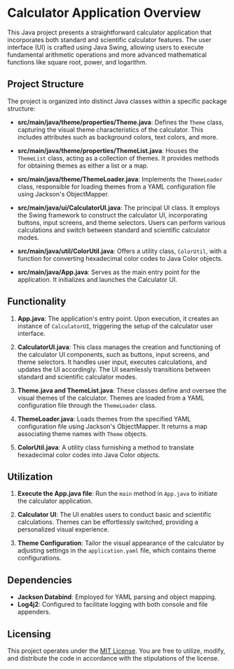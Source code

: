 # Calculator Application Overview

This Java project presents a straightforward calculator application that incorporates both standard and scientific calculator features. The user interface (UI) is crafted using Java Swing, allowing users to execute fundamental arithmetic operations and more advanced mathematical functions like square root, power, and logarithm.

## Project Structure

The project is organized into distinct Java classes within a specific package structure:

- **src/main/java/theme/properties/Theme.java**: Defines the `Theme` class, capturing the visual theme characteristics of the calculator. This includes attributes such as background colors, text colors, and more.

- **src/main/java/theme/properties/ThemeList.java**: Houses the `ThemeList` class, acting as a collection of themes. It provides methods for obtaining themes as either a list or a map.

- **src/main/java/theme/ThemeLoader.java**: Implements the `ThemeLoader` class, responsible for loading themes from a YAML configuration file using Jackson's ObjectMapper.

- **src/main/java/ui/CalculatorUI.java**: The principal UI class. It employs the Swing framework to construct the calculator UI, incorporating buttons, input screens, and theme selectors. Users can perform various calculations and switch between standard and scientific calculator modes.

- **src/main/java/util/ColorUtil.java**: Offers a utility class, `ColorUtil`, with a function for converting hexadecimal color codes to Java Color objects.

- **src/main/java/App.java**: Serves as the main entry point for the application. It initializes and launches the Calculator UI.

## Functionality

1. **App.java**: The application's entry point. Upon execution, it creates an instance of `CalculatorUI`, triggering the setup of the calculator user interface.

2. **CalculatorUI.java**: This class manages the creation and functioning of the calculator UI components, such as buttons, input screens, and theme selectors. It handles user input, executes calculations, and updates the UI accordingly. The UI seamlessly transitions between standard and scientific calculator modes.

3. **Theme.java and ThemeList.java**: These classes define and oversee the visual themes of the calculator. Themes are loaded from a YAML configuration file through the `ThemeLoader` class.

4. **ThemeLoader.java**: Loads themes from the specified YAML configuration file using Jackson's ObjectMapper. It returns a map associating theme names with `Theme` objects.

5. **ColorUtil.java**: A utility class furnishing a method to translate hexadecimal color codes into Java Color objects.

## Utilization

1. **Execute the App.java file**: Run the `main` method in `App.java` to initiate the calculator application.

2. **Calculator UI**: The UI enables users to conduct basic and scientific calculations. Themes can be effortlessly switched, providing a personalized visual experience.

3. **Theme Configuration**: Tailor the visual appearance of the calculator by adjusting settings in the `application.yaml` file, which contains theme configurations.

## Dependencies

- **Jackson Databind**: Employed for YAML parsing and object mapping.
- **Log4j2**: Configured to facilitate logging with both console and file appenders.

## Licensing

This project operates under the [MIT License](LICENSE). You are free to utilize, modify, and distribute the code in accordance with the stipulations of the license.
